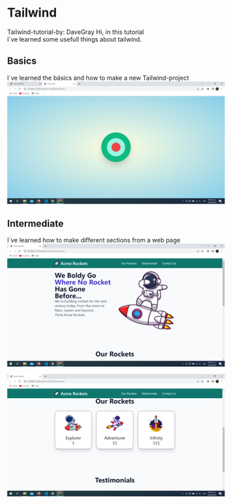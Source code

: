 # Tailwind
Tailwind-tutorial-by: DaveGray
Hi, in this tutorial<br/> I´ve learned some usefull things about tailwind.

## Basics
I´ve learned the básics and how to make a new Tailwind-project
![help!](./assets/img/helloTailwind.png "Hello Tail")

## Intermediate
I´ve learned how to make different sections from a web page
![help!](./assets/img/Hero-Nav.png "Hello Tail")

![help!](./assets/img/ACME-options.png "Hello Tail")

